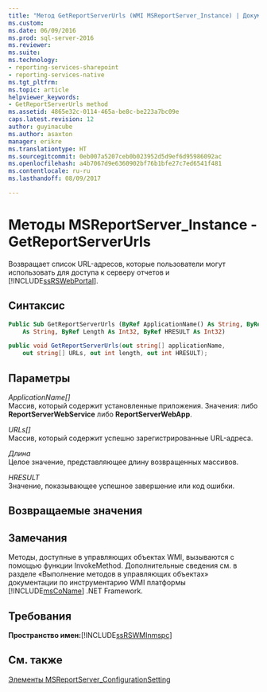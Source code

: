 ```yaml
---
title: "Метод GetReportServerUrls (WMI MSReportServer_Instance) | Документы Microsoft"
ms.custom: 
ms.date: 06/09/2016
ms.prod: sql-server-2016
ms.reviewer: 
ms.suite: 
ms.technology:
- reporting-services-sharepoint
- reporting-services-native
ms.tgt_pltfrm: 
ms.topic: article
helpviewer_keywords:
- GetReportServerUrls method
ms.assetid: 4865e32c-0114-465a-be8c-be223a7bc09e
caps.latest.revision: 12
author: guyinacube
ms.author: asaxton
manager: erikre
ms.translationtype: HT
ms.sourcegitcommit: 0eb007a5207ceb0b023952d5d9ef6d95986092ac
ms.openlocfilehash: a4b7067d9e6360902bf76b1bfe27c7ed6541f481
ms.contentlocale: ru-ru
ms.lasthandoff: 08/09/2017

---
```

# <a name="msreportserverinstance-methods---getreportserverurls"></a>Методы MSReportServer_Instance - GetReportServerUrls
  Возвращает список URL-адресов, которые пользователи могут использовать для доступа к серверу отчетов и [!INCLUDE[ssRSWebPortal](../../includes/ssrswebportal.md)].  
  
## <a name="syntax"></a>Синтаксис  
  
```vb  
Public Sub GetReportServerUrls (ByRef ApplicationName() As String, ByRef URLs()_  
    As String, ByRef Length As Int32, ByRef HRESULT As Int32)  
```  
  
```csharp  
public void GetReportServerUrls(out string[] applicationName,   
    out string[] URLs, out int length, out int HRESULT);  
```  
  
## <a name="parameters"></a>Параметры  
 *ApplicationName[]*  
 Массив, который содержит установленные приложения. Значения: либо **ReportServerWebService** либо **ReportServerWebApp**.  
  
 *URLs[]*  
 Массив, который содержит успешно зарегистрированные URL-адреса.  
  
 *Длина*  
 Целое значение, представляющее длину возвращенных массивов.  
  
 *HRESULT*  
 Значение, показывающее успешное завершение или код ошибки.  
  
## <a name="return-values"></a>Возвращаемые значения  
  
## <a name="remarks"></a>Замечания  
 Методы, доступные в управляющих объектах WMI, вызываются с помощью функции InvokeMethod. Дополнительные сведения см. в разделе «Выполнение методов в управляющих объектах» документации по инструментарию WMI платформы [!INCLUDE[msCoName](../../includes/msconame-md.md)] .NET Framework.  
  
## <a name="requirements"></a>Требования  
 **Пространство имен:**[!INCLUDE[ssRSWMInmspc](../../includes/ssrswminmspc-md.md)]  
  
## <a name="see-also"></a>См. также  
 [Элементы MSReportServer_ConfigurationSetting](../../reporting-services/wmi-provider-library-reference/msreportserver-configurationsetting-members.md)  
  
  

